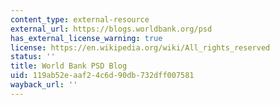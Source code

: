 ```yaml
---
content_type: external-resource
external_url: https://blogs.worldbank.org/psd
has_external_license_warning: true
license: https://en.wikipedia.org/wiki/All_rights_reserved
status: ''
title: World Bank PSD Blog
uid: 119ab52e-aaf2-4c6d-90db-732dff007581
wayback_url: ''
---
```


